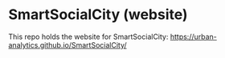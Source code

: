 # SmartSocialCity (website)

This repo holds the website for  SmartSocialCity: https://urban-analytics.github.io/SmartSocialCity/
